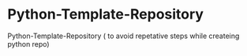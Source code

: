 # Python-Template-Repository
Python-Template-Repository ( to avoid repetative steps while createing python repo)

